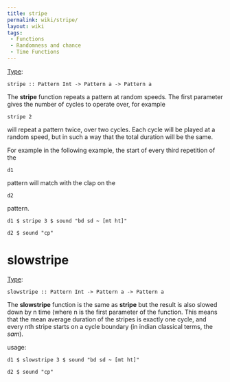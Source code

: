 ```yaml
---
title: stripe
permalink: wiki/stripe/
layout: wiki
tags:
 - Functions
 - Randomness and chance
 - Time Functions
---
```


[Type](/wiki/Type_signature "wikilink"):

    stripe :: Pattern Int -> Pattern a -> Pattern a

The **stripe** function repeats a pattern at random speeds. The first
parameter gives the number of cycles to operate over, for example

    stripe 2

will repeat a pattern twice, over two cycles. Each cycle will be played
at a random speed, but in such a way that the total duration will be the
same.

For example in the following example, the start of every third
repetition of the

    d1

pattern will match with the clap on the

    d2

pattern.

    d1 $ stripe 3 $ sound "bd sd ~ [mt ht]"

    d2 $ sound "cp"

# slowstripe

[Type](/wiki/Type_signature "wikilink"):

    slowstripe :: Pattern Int -> Pattern a -> Pattern a

The **slowstripe** function is the same as **stripe** but the result is
also slowed down by n time (where n is the first parameter of the
function. This means that the mean average duration of the stripes is
exactly one cycle, and every nth stripe starts on a cycle boundary (in
indian classical terms, the *sam*).

usage:

    d1 $ slowstripe 3 $ sound "bd sd ~ [mt ht]"

    d2 $ sound "cp"
